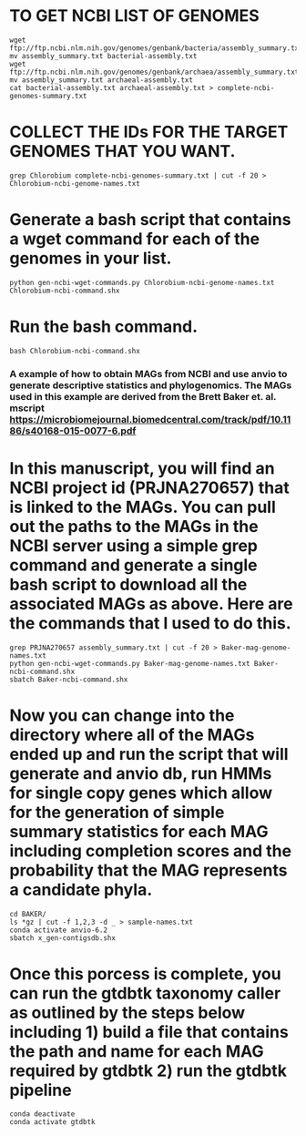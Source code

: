 # TO GET NCBI LIST OF GENOMES
    
    wget ftp://ftp.ncbi.nlm.nih.gov/genomes/genbank/bacteria/assembly_summary.txt
    mv assembly_summary.txt bacterial-assembly.txt
    wget ftp://ftp.ncbi.nlm.nih.gov/genomes/genbank/archaea/assembly_summary.txt
    mv assembly_summary.txt archaeal-assembly.txt
    cat bacterial-assembly.txt archaeal-assembly.txt > complete-ncbi-genomes-summary.txt

# COLLECT THE IDs FOR THE TARGET GENOMES THAT YOU WANT.

    grep Chlorobium complete-ncbi-genomes-summary.txt | cut -f 20 > Chlorobium-ncbi-genome-names.txt

# Generate a bash script that contains a wget command for each of the genomes in your list. 
 
    python gen-ncbi-wget-commands.py Chlorobium-ncbi-genome-names.txt Chlorobium-ncbi-command.shx
 
# Run the bash command. 

    bash Chlorobium-ncbi-command.shx

### A example of how to obtain MAGs from NCBI and use anvio to generate descriptive statistics and phylogenomics. The MAGs used in this example are derived from the Brett Baker et. al. mscript https://microbiomejournal.biomedcentral.com/track/pdf/10.1186/s40168-015-0077-6.pdf

# In this manuscript, you will find an NCBI project id (PRJNA270657) that is linked to the MAGs. You can pull out the paths to the MAGs in the NCBI server using a simple grep command and generate a single bash script to download all the associated MAGs as above. Here are the commands that I used to do this.

    grep PRJNA270657 assembly_summary.txt | cut -f 20 > Baker-mag-genome-names.txt
    python gen-ncbi-wget-commands.py Baker-mag-genome-names.txt Baker-ncbi-command.shx
    sbatch Baker-ncbi-command.shx
    
# Now you can change into the directory where all of the MAGs ended up and run the script that will generate and anvio db, run HMMs for single copy genes which allow for the generation of simple summary statistics for each MAG including completion scores and the probability that the MAG represents a candidate phyla.

    cd BAKER/
    ls *gz | cut -f 1,2,3 -d _ > sample-names.txt
    conda activate anvio-6.2
    sbatch x_gen-contigsdb.shx

# Once this porcess is complete, you can run the gtdbtk taxonomy caller as outlined by the steps below including 1) build a file that contains the path and name for each MAG required by gtdbtk 2) run the gtdbtk pipeline

    conda deactivate 
    conda activate gtdbtk
    

